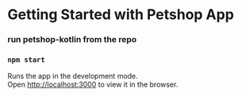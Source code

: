 
# Getting Started with Petshop App

### run petshop-kotlin from the repo

### `npm start`

Runs the app in the development mode.\
Open [http://localhost:3000](http://localhost:3000) to view it in the browser.



